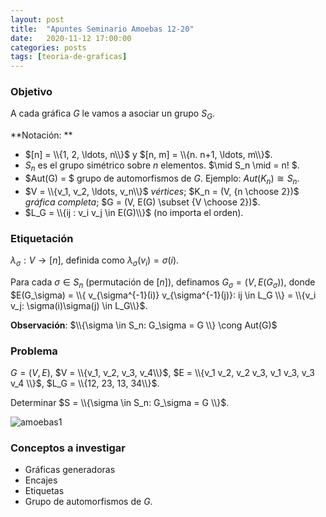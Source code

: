 ```yaml
---
layout: post
title:  "Apuntes Seminario Amoebas 12-20"
date:   2020-11-12 17:00:00
categories: posts
tags: [teoria-de-graficas]
---
```




### Objetivo

A cada gráfica $G$ le vamos a asociar un grupo $S_G$. 

**Notación: **

* $[n] = \\{1, 2, \ldots, n\\}$ y $[n, m] = \\{n. n+1, \ldots, m\\}$.
* $S_n$ es el grupo simétrico sobre $n$ elementos. $\mid S_n \mid = n! $.
* $Aut(G) = $ grupo de automorfismos de $G$. Ejemplo:  $Aut(K_n) \cong S_n$.
* $V = \\{v_1, v_2, \ldots, v_n\\}$ *vértices*; $K_n = (V, {n \choose 2})$ *gráfica completa*; $G = (V, E(G) \subset {V \choose 2})$.
* $L_G = \\{ij : v_i v_j \in E(G)\\}$ (no importa el orden).



### Etiquetación

$\lambda_\sigma: V \rightarrow [n]$, definida como  $\lambda_\sigma(v_i) = \sigma(i)$.

Para cada $\sigma \in S_n$ (permutación de $[n]$), definamos $G_\sigma = (V, E(G_\sigma))$, donde $E(G_\sigma) = \\{ v_{\sigma^{-1}(i)} v_{\sigma^{-1}(j)}: ij \in L_G \\} = \\{v_i v_j: \sigma(i)\sigma(j) \in L_G\\}$.

**Observación**: $\\{\sigma \in S_n: G_\sigma = G \\} \cong Aut(G)$


### Problema

$G = (V, E)$, $V = \\{v_1, v_2, v_3, v_4\\}$, $E = \\{v_1 v_2, v_2 v_3, v_1 v_3, v_3 v_4 \\}$, $L_G = \\{12, 23, 13, 34\\}$.

Determinar $S = \\{\sigma \in S_n: G_\sigma = G \\}$.

![amoebas1](/blog/assets/images/amoebas1.png)

### Conceptos a investigar

* Gráficas generadoras
* Encajes
* Etiquetas
* Grupo de automorfismos de $G$.

